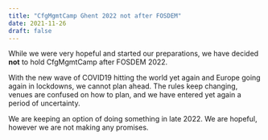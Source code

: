 ```yaml
---
title: "CfgMgmtCamp Ghent 2022 not after FOSDEM"
date: 2021-11-26
draft: false
---
```


While we were very hopeful and started our preparations,
we have decided __not__ to hold CfgMgmtCamp after FOSDEM 2022.  

With the new wave of COVID19 hitting the world yet again and
Europe going again in lockdowns, we cannot plan ahead.
The rules keep changing, venues are confused on how to plan,
and we have entered yet again a period of uncertainty.  

We are keeping an option of doing something in late 2022.
We are hopeful, however we are not making any promises.  
